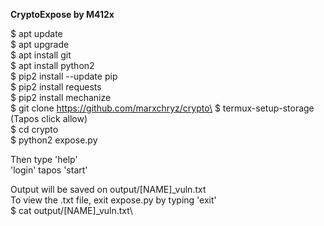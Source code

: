 **CryptoExpose by M412x**
			
$ apt update\
$ apt upgrade\
$ apt install git\
$ apt install python2\
$ pip2 install --update pip\
$ pip2 install requests\
$ pip2 install mechanize\
$ git clone https://github.com/marxchryz/crypto\
$ termux-setup-storage (Tapos click allow)\
$ cd crypto\
$ python2 expose.py

Then type 'help'\
'login' tapos 'start'

Output will be saved on output/[NAME]_vuln.txt\
To view the .txt file, exit expose.py by typing 'exit'\
$ cat output/[NAME]_vuln.txt\
